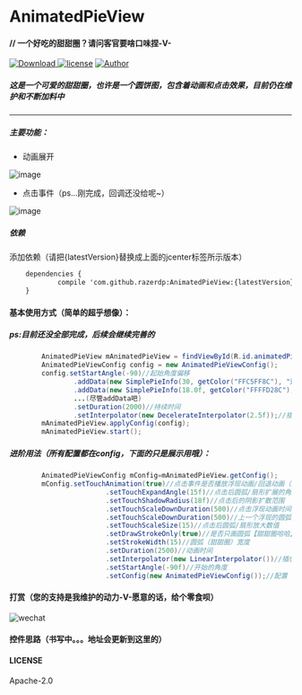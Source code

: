 # AnimatedPieView

#### // 一个好吃的甜甜圈？请问客官要啥口味捏-V-

[ ![Download](https://api.bintray.com/packages/razerdp/maven/AnimatedPieView/images/download.svg) ](https://bintray.com/razerdp/maven/AnimatedPieView/_latestVersion)
[![license](https://img.shields.io/github/license/mashape/apistatus.svg)](https://github.com/razerdp/AnimatedPieView/blob/master/LICENSE)
[![Author](https://img.shields.io/badge/Author-razerdp-blue.svg)](https://github.com/razerdp) 

##### 这是一个可爱的甜甜圈，也许是一个圆饼图，包含着动画和点击效果，目前仍在维护和不断加料中

--- 

##### 主要功能：
 
  - 动画展开
  
  ![image](https://github.com/razerdp/AnimatedPieView/blob/master/art/anima.gif)
  
   - 点击事件（ps...刚完成，回调还没给呢~）
   
   ![image](https://github.com/razerdp/AnimatedPieView/blob/master/art/click.gif)
   
   
##### 依赖

添加依赖（请把{latestVersion}替换成上面的jcenter标签所示版本）
```xml
	dependencies {
	        compile 'com.github.razerdp:AnimatedPieView:{latestVersion}'
	}
```

#### 基本使用方式（简单的超乎想像）：

##### ps:目前还没全部完成，后续会继续完善的


```java
        AnimatedPieView mAnimatedPieView = findViewById(R.id.animatedPieView);
        AnimatedPieViewConfig config = new AnimatedPieViewConfig();
        config.setStartAngle(-90)//起始角度偏移
                .addData(new SimplePieInfo(30, getColor("FFC5FF8C"), "这是第一段"))//数据（实现IPieInfo接口的bean）
                .addData(new SimplePieInfo(18.0f, getColor("FFFFD28C"), "这是第二段"))
                ...(尽管addData吧)
                .setDuration(2000)//持续时间
                .setInterpolator(new DecelerateInterpolator(2.5f));//插值器
        mAnimatedPieView.applyConfig(config);
        mAnimatedPieView.start();
```

##### 进阶用法（所有配置都在config，下面的只是展示用哦）：
```java
        AnimatedPieViewConfig mConfig=mAnimatedPieView.getConfig();
        mConfig.setTouchAnimation(true)//点击事件是否播放浮现动画/回退动画（默认true）
                        .setTouchExpandAngle(15f)//点击后圆弧/扇形扩展的角度
                        .setTouchShadowRadius(18f)//点击后的阴影扩散范围
                        .setTouchScaleDownDuration(500)//点击浮现动画时间
                        .setTouchScaleDownDuration(500)//上一个浮现的圆弧回退的动画时间
                        .setTouchScaleSize(15)//点击后圆弧/扇形放大数值
                        .setDrawStrokeOnly(true)//是否只画圆弧【甜甜圈哈哈】，否则画扇形（默认true）
                        .setStrokeWidth(15)//圆弧（甜甜圈）宽度
                        .setDuration(2500)//动画时间
                        .setInterpolator(new LinearInterpolator())//插值器
                        .setStartAngle(-90f)//开始的角度
                        .setConfig(new AnimatedPieViewConfig());//配置
```

#### 打赏（您的支持是我维护的动力-V-愿意的话，给个零食呗）
![wechat](https://github.com/razerdp/AnimatedPieView/blob/master/art/wechat.jpg)

#### 控件思路（书写中。。。地址会更新到这里的）

#### LICENSE
Apache-2.0
   
   

   



